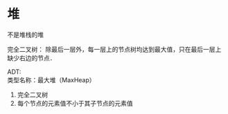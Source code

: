 # 堆

不是堆栈的堆

完全二叉树：
除最后一层外，每一层上的节点树均达到最大值，只在最后一层上缺少右边的节点．

ADT:  
类型名称：最大堆（MaxHeap）
<ol>
<li>完全二叉树</li>
<li>每个节点的元素值不小于其子节点的元素值</li>
</ol>
